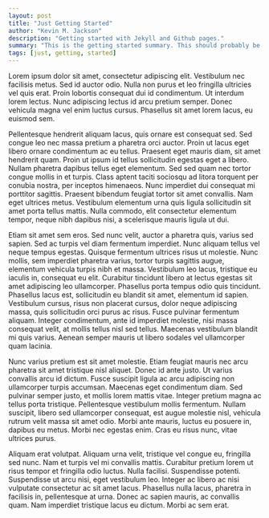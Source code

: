 ```yaml
---
layout: post
title: "Just Getting Started"
author: "Kevin M. Jackson"
description: "Getting started with Jekyll and Github pages."
summary: "This is the getting started summary. This should probably be something that is really mind blowing that sucks the reader in."
tags: [just, getting, started]
---
```


Lorem ipsum dolor sit amet, consectetur adipiscing elit. Vestibulum nec facilisis metus. Sed id auctor odio. Nulla non purus et leo fringilla ultricies vel quis erat. Proin lobortis consequat dui id condimentum. Ut interdum lorem lectus. Nunc adipiscing lectus id arcu pretium semper. Donec vehicula magna vel enim luctus cursus. Phasellus sit amet lorem lacus, eu euismod sem.

Pellentesque hendrerit aliquam lacus, quis ornare est consequat sed. Sed congue leo nec massa pretium a pharetra orci auctor. Proin ut lacus eget libero ornare condimentum ac eu tellus. Praesent eget mauris diam, sit amet hendrerit quam. Proin ut ipsum id tellus sollicitudin egestas eget a libero. Nullam pharetra dapibus tellus eget elementum. Sed sed quam nec tortor congue mollis in et turpis. Class aptent taciti sociosqu ad litora torquent per conubia nostra, per inceptos himenaeos. Nunc imperdiet dui consequat mi porttitor sagittis. Praesent bibendum feugiat tortor sit amet convallis. Nam eget ultrices metus. Vestibulum elementum urna quis ligula sollicitudin sit amet porta tellus mattis. Nulla commodo, elit consectetur elementum tempor, neque nibh dapibus nisi, a scelerisque mauris ligula ut dui.

Etiam sit amet sem eros. Sed nunc velit, auctor a pharetra quis, varius sed sapien. Sed ac turpis vel diam fermentum imperdiet. Nunc aliquam tellus vel neque tempus egestas. Quisque fermentum ultrices risus ut molestie. Nunc mollis, sem imperdiet pharetra varius, tortor turpis sagittis augue, elementum vehicula turpis nibh et massa. Vestibulum leo lacus, tristique eu iaculis in, consequat eu elit. Curabitur tincidunt libero at lectus egestas sit amet adipiscing leo ullamcorper. Phasellus porta tempus odio quis tincidunt. Phasellus lacus est, sollicitudin eu blandit sit amet, elementum id sapien. Vestibulum cursus, risus non placerat cursus, dolor neque adipiscing massa, quis sollicitudin orci purus ac risus. Fusce pulvinar fermentum aliquam. Integer condimentum, ante id imperdiet molestie, nisi massa consequat velit, at mollis tellus nisl sed tellus. Maecenas vestibulum blandit mi quis varius. Aenean semper mauris ut libero sodales vel ullamcorper quam lacinia.

Nunc varius pretium est sit amet molestie. Etiam feugiat mauris nec arcu pharetra sit amet tristique nisl aliquet. Donec id ante justo. Ut varius convallis arcu id dictum. Fusce suscipit ligula ac arcu adipiscing non ullamcorper turpis accumsan. Maecenas eget condimentum diam. Sed pulvinar semper justo, et mollis lorem mattis vitae. Integer pretium magna ac tellus porta tristique. Pellentesque vestibulum mollis fermentum. Nullam suscipit, libero sed ullamcorper consequat, est augue molestie nisl, vehicula rutrum velit massa sit amet odio. Morbi ante mauris, luctus eu posuere in, dapibus eu metus. Morbi nec egestas enim. Cras eu risus nunc, vitae ultrices purus.

Aliquam erat volutpat. Aliquam urna velit, tristique vel congue eu, fringilla sed nunc. Nam et turpis vel mi convallis mattis. Curabitur pretium lorem ut risus tempor et fringilla odio luctus. Nulla facilisi. Suspendisse potenti. Suspendisse ut arcu nisi, eget vestibulum leo. Integer ac libero ac nisi vulputate consectetur ac sit amet lacus. Phasellus nulla lacus, pharetra in facilisis in, pellentesque at urna. Donec ac sapien mauris, ac convallis quam. Nam imperdiet tristique lacus eu dictum. Morbi ac sem erat.
